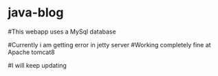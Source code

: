 # java-blog
#This webapp uses a MySql database

#Currently i am getting error in jetty server
#Working completely fine at Apache tomcat8

#I will keep updating
